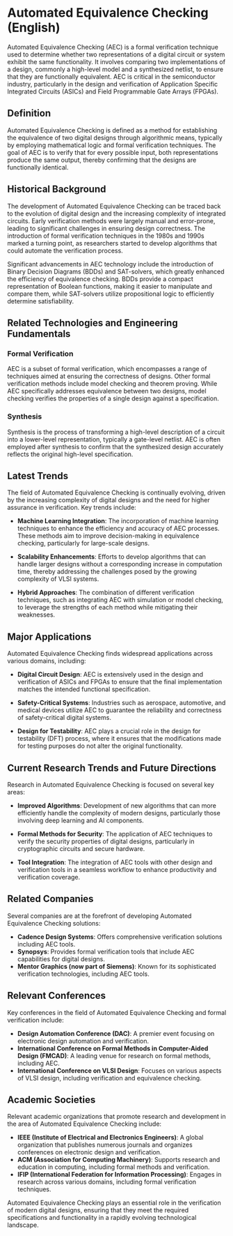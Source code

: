 # Automated Equivalence Checking (English)

Automated Equivalence Checking (AEC) is a formal verification technique used to determine whether two representations of a digital circuit or system exhibit the same functionality. It involves comparing two implementations of a design, commonly a high-level model and a synthesized netlist, to ensure that they are functionally equivalent. AEC is critical in the semiconductor industry, particularly in the design and verification of Application Specific Integrated Circuits (ASICs) and Field Programmable Gate Arrays (FPGAs).

## Definition

Automated Equivalence Checking is defined as a method for establishing the equivalence of two digital designs through algorithmic means, typically by employing mathematical logic and formal verification techniques. The goal of AEC is to verify that for every possible input, both representations produce the same output, thereby confirming that the designs are functionally identical.

## Historical Background

The development of Automated Equivalence Checking can be traced back to the evolution of digital design and the increasing complexity of integrated circuits. Early verification methods were largely manual and error-prone, leading to significant challenges in ensuring design correctness. The introduction of formal verification techniques in the 1980s and 1990s marked a turning point, as researchers started to develop algorithms that could automate the verification process.

Significant advancements in AEC technology include the introduction of Binary Decision Diagrams (BDDs) and SAT-solvers, which greatly enhanced the efficiency of equivalence checking. BDDs provide a compact representation of Boolean functions, making it easier to manipulate and compare them, while SAT-solvers utilize propositional logic to efficiently determine satisfiability.

## Related Technologies and Engineering Fundamentals

### Formal Verification

AEC is a subset of formal verification, which encompasses a range of techniques aimed at ensuring the correctness of designs. Other formal verification methods include model checking and theorem proving. While AEC specifically addresses equivalence between two designs, model checking verifies the properties of a single design against a specification.

### Synthesis

Synthesis is the process of transforming a high-level description of a circuit into a lower-level representation, typically a gate-level netlist. AEC is often employed after synthesis to confirm that the synthesized design accurately reflects the original high-level specification.

## Latest Trends

The field of Automated Equivalence Checking is continually evolving, driven by the increasing complexity of digital designs and the need for higher assurance in verification. Key trends include:

- **Machine Learning Integration**: The incorporation of machine learning techniques to enhance the efficiency and accuracy of AEC processes. These methods aim to improve decision-making in equivalence checking, particularly for large-scale designs.
  
- **Scalability Enhancements**: Efforts to develop algorithms that can handle larger designs without a corresponding increase in computation time, thereby addressing the challenges posed by the growing complexity of VLSI systems.

- **Hybrid Approaches**: The combination of different verification techniques, such as integrating AEC with simulation or model checking, to leverage the strengths of each method while mitigating their weaknesses.

## Major Applications

Automated Equivalence Checking finds widespread applications across various domains, including:

- **Digital Circuit Design**: AEC is extensively used in the design and verification of ASICs and FPGAs to ensure that the final implementation matches the intended functional specification.

- **Safety-Critical Systems**: Industries such as aerospace, automotive, and medical devices utilize AEC to guarantee the reliability and correctness of safety-critical digital systems.

- **Design for Testability**: AEC plays a crucial role in the design for testability (DFT) process, where it ensures that the modifications made for testing purposes do not alter the original functionality.

## Current Research Trends and Future Directions

Research in Automated Equivalence Checking is focused on several key areas:

- **Improved Algorithms**: Development of new algorithms that can more efficiently handle the complexity of modern designs, particularly those involving deep learning and AI components.

- **Formal Methods for Security**: The application of AEC techniques to verify the security properties of digital designs, particularly in cryptographic circuits and secure hardware.

- **Tool Integration**: The integration of AEC tools with other design and verification tools in a seamless workflow to enhance productivity and verification coverage.

## Related Companies

Several companies are at the forefront of developing Automated Equivalence Checking solutions:

- **Cadence Design Systems**: Offers comprehensive verification solutions including AEC tools.
- **Synopsys**: Provides formal verification tools that include AEC capabilities for digital designs.
- **Mentor Graphics (now part of Siemens)**: Known for its sophisticated verification technologies, including AEC tools.

## Relevant Conferences

Key conferences in the field of Automated Equivalence Checking and formal verification include:

- **Design Automation Conference (DAC)**: A premier event focusing on electronic design automation and verification.
- **International Conference on Formal Methods in Computer-Aided Design (FMCAD)**: A leading venue for research on formal methods, including AEC.
- **International Conference on VLSI Design**: Focuses on various aspects of VLSI design, including verification and equivalence checking.

## Academic Societies

Relevant academic organizations that promote research and development in the area of Automated Equivalence Checking include:

- **IEEE (Institute of Electrical and Electronics Engineers)**: A global organization that publishes numerous journals and organizes conferences on electronic design and verification.
- **ACM (Association for Computing Machinery)**: Supports research and education in computing, including formal methods and verification.
- **IFIP (International Federation for Information Processing)**: Engages in research across various domains, including formal verification techniques.

Automated Equivalence Checking plays an essential role in the verification of modern digital designs, ensuring that they meet the required specifications and functionality in a rapidly evolving technological landscape.